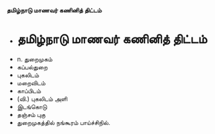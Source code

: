 **தமிழ்நாடு மாணவர் கணினித் திட்டம்**
- # தமிழ்நாடு மாணவர் கணினித் திட்டம்
- n. துறைமுகம்
- கப்பல்துறை
- புகலிடம்
- மறைவிடம்
- காப்பிடம்
- (வி.) புகலிடம் அளி
- இடங்கொடு
- தஞ்சம் புகு
- துறைமுகத்தில் நங்கூரம் பாய்ச்சிநில்.

